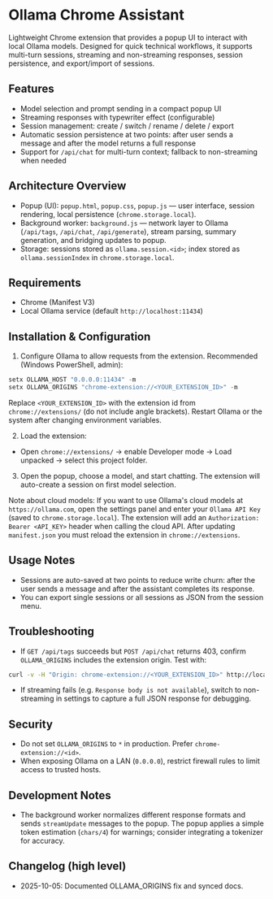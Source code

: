 # Ollama Chrome Assistant

Lightweight Chrome extension that provides a popup UI to interact with local Ollama models. Designed for quick technical workflows, it supports multi-turn sessions, streaming and non-streaming responses, session persistence, and export/import of sessions.

## Features

- Model selection and prompt sending in a compact popup UI
- Streaming responses with typewriter effect (configurable)
- Session management: create / switch / rename / delete / export
- Automatic session persistence at two points: after user sends a message and after the model returns a full response
- Support for `/api/chat` for multi-turn context; fallback to non-streaming when needed

## Architecture Overview

- Popup (UI): `popup.html`, `popup.css`, `popup.js` — user interface, session rendering, local persistence (`chrome.storage.local`).
- Background worker: `background.js` — network layer to Ollama (`/api/tags`, `/api/chat`, `/api/generate`), stream parsing, summary generation, and bridging updates to popup.
- Storage: sessions stored as `ollama.session.<id>`; index stored as `ollama.sessionIndex` in `chrome.storage.local`.

## Requirements

- Chrome (Manifest V3)
- Local Ollama service (default `http://localhost:11434`)

## Installation & Configuration

1. Configure Ollama to allow requests from the extension. Recommended (Windows PowerShell, admin):

```powershell
setx OLLAMA_HOST "0.0.0.0:11434" -m
setx OLLAMA_ORIGINS "chrome-extension://<YOUR_EXTENSION_ID>" -m
```

Replace `<YOUR_EXTENSION_ID>` with the extension id from `chrome://extensions/` (do not include angle brackets). Restart Ollama or the system after changing environment variables.

2. Load the extension:

- Open `chrome://extensions/` → enable Developer mode → Load unpacked → select this project folder.

3. Open the popup, choose a model, and start chatting. The extension will auto-create a session on first model selection.

Note about cloud models: If you want to use Ollama's cloud models at `https://ollama.com`, open the settings panel and enter your `Ollama API Key` (saved to `chrome.storage.local`). The extension will add an `Authorization: Bearer <API_KEY>` header when calling the cloud API. After updating `manifest.json` you must reload the extension in `chrome://extensions`.

## Usage Notes

- Sessions are auto-saved at two points to reduce write churn: after the user sends a message and after the assistant completes its response.
- You can export single sessions or all sessions as JSON from the session menu.

## Troubleshooting

- If `GET /api/tags` succeeds but `POST /api/chat` returns 403, confirm `OLLAMA_ORIGINS` includes the extension origin. Test with:

```bash
curl -v -H "Origin: chrome-extension://<YOUR_EXTENSION_ID>" http://localhost:11434/api/tags
```

- If streaming fails (e.g. `Response body is not available`), switch to non-streaming in settings to capture a full JSON response for debugging.

## Security

- Do not set `OLLAMA_ORIGINS` to `*` in production. Prefer `chrome-extension://<id>`.
- When exposing Ollama on a LAN (`0.0.0.0`), restrict firewall rules to limit access to trusted hosts.

## Development Notes

- The background worker normalizes different response formats and sends `streamUpdate` messages to the popup. The popup applies a simple token estimation (`chars/4`) for warnings; consider integrating a tokenizer for accuracy.

## Changelog (high level)

- 2025-10-05: Documented OLLAMA_ORIGINS fix and synced docs.

